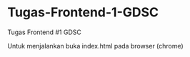 # Tugas-Frontend-1-GDSC
Tugas Frontend #1 GDSC

Untuk menjalankan buka index.html pada browser (chrome)
